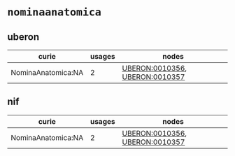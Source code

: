 # `nominaanatomica`

## uberon

| curie              |   usages | nodes                                                                                                                            |
|--------------------|----------|----------------------------------------------------------------------------------------------------------------------------------|
| NominaAnatomica:NA |        2 | [UBERON:0010356](http://purl.obolibrary.org/obo/UBERON_0010356), [UBERON:0010357](http://purl.obolibrary.org/obo/UBERON_0010357) |

## nif

| curie              |   usages | nodes                                                                                                                            |
|--------------------|----------|----------------------------------------------------------------------------------------------------------------------------------|
| NominaAnatomica:NA |        2 | [UBERON:0010356](http://purl.obolibrary.org/obo/UBERON_0010356), [UBERON:0010357](http://purl.obolibrary.org/obo/UBERON_0010357) |

